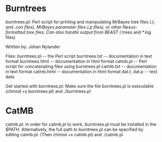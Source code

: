 Burntrees
=========

burntrees.pl:
    Perl script for printing and manipulating MrBayes tree files (*.t, and
    *.con files), MrBayes parameter files (*.p files), or other Nexus-
    formatted tree files. Can also handle output from BEAST (*.trees and *.log files)

Written by:
    Johan Nylander
 
Files:
    burntrees.pl   -- the Perl script
    burntrees.txt  -- documentation in text format
    burntrees.html -- documentation in html format
    catmb.pl       -- Perl script for concatenating files using burntrees.pl
    catmb.txt      -- documentation in text format
    catmb.html     -- documentation in html format
    dat.t, dat.p   -- test data

Get started with burntrees.pl:
    Make sure the file burntrees.pl is executable (chmod +x burntrees.pl) and
    ./burntrees.pl


CatMB
=====

catmb.pl:
    In order for catmb.pl to work, burntrees.pl must be installed in the $PATH.
    Alternatively, the full path to burntrees.pl can be specified by editing catmb.pl.
    (Then chmod +x catmb.pl) and
    ./catmb.pl

